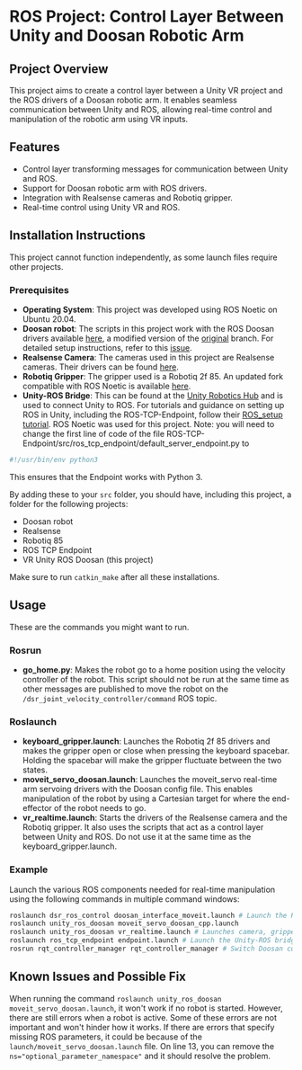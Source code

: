 # ROS Project: Control Layer Between Unity and Doosan Robotic Arm

## Project Overview

This project aims to create a control layer between a Unity VR project and the ROS drivers of a Doosan robotic arm. It enables seamless communication between Unity and ROS, allowing real-time control and manipulation of the robotic arm using VR inputs.

## Features
- Control layer transforming messages for communication between Unity and ROS.
- Support for Doosan robotic arm with ROS drivers.
- Integration with Realsense cameras and Robotiq gripper.
- Real-time control using Unity VR and ROS.

## Installation Instructions

This project cannot function independently, as some launch files require other projects.

### Prerequisites

- **Operating System**: This project was developed using ROS Noetic on Ubuntu 20.04.
- **Doosan robot**: The scripts in this project work with the ROS Doosan drivers available [here](https://github.com/ETS-J-Boutin/doosan-robot_RT), a modified version of the [original](https://github.com/BryanStuurman/doosan-robot) branch. For detailed setup instructions, refer to this [issue](https://github.com/doosan-robotics/doosan-robot/issues/99).
- **Realsense Camera**: The cameras used in this project are Realsense cameras. Their drivers can be found [here](https://github.com/rjwb1/realsense-ros).
- **Robotiq Gripper**: The gripper used is a Robotiq 2f 85. An updated fork compatible with ROS Noetic is available [here](https://github.com/alexandre-bernier/robotiq_85_gripper).
- **Unity-ROS Bridge**: This can be found at the [Unity Robotics Hub](https://github.com/Unity-Technologies/Unity-Robotics-Hub) and is used to connect Unity to ROS. For tutorials and guidance on setting up ROS in Unity, including the ROS-TCP-Endpoint, follow their [ROS_setup tutorial](https://github.com/Unity-Technologies/Unity-Robotics-Hub/blob/main/tutorials/pick_and_place/0_ros_setup.md). ROS Noetic was used for this project. Note: you will need to change the first line of code of the file ROS-TCP-Endpoint/src/ros_tcp_endpoint/default_server_endpoint.py to
```bash
#!/usr/bin/env python3
```
This ensures that the Endpoint works with Python 3.

By adding these to your `src` folder, you should have, including this project, a folder for the following projects:
- Doosan robot
- Realsense
- Robotiq 85
- ROS TCP Endpoint
- VR Unity ROS Doosan (this project)

Make sure to run `catkin_make` after all these installations.

## Usage

These are the commands you might want to run.

### Rosrun

- **go_home.py**: Makes the robot go to a home position using the velocity controller of the robot. This script should not be run at the same time as other messages are published to move the robot on the `/dsr_joint_velocity_controller/command` ROS topic.

### Roslaunch

- **keyboard_gripper.launch**: Launches the Robotiq 2f 85 drivers and makes the gripper open or close when pressing the keyboard spacebar. Holding the spacebar will make the gripper fluctuate between the two states.
- **moveit_servo_doosan.launch**: Launches the moveit_servo real-time arm servoing drivers with the Doosan config file. This enables manipulation of the robot by using a Cartesian target for where the end-effector of the robot needs to go.
- **vr_realtime.launch**: Starts the drivers of the Realsense camera and the Robotiq gripper. It also uses the scripts that act as a control layer between Unity and ROS. Do not use it at the same time as the keyboard_gripper.launch.

### Example

Launch the various ROS components needed for real-time manipulation using the following commands in multiple command windows:

  ```bash
  roslaunch dsr_ros_control doosan_interface_moveit.launch # Launch the ROS driver for real-time control.
  roslaunch unity_ros_doosan moveit_servo_doosan_cpp.launch 
  roslaunch unity_ros_doosan vr_realtime.launch # Launches camera, gripper, and conversion scripts. Permissions for the gripper may need adjustment (`sudo chmod 777 /dev/ttyUSB0`).
  roslaunch ros_tcp_endpoint endpoint.launch # Launch the Unity-ROS bridge
  rosrun rqt_controller_manager rqt_controller_manager # Switch Doosan controller to velocity control.
```

## Known Issues and Possible Fix

When running the command `roslaunch unity_ros_doosan moveit_servo_doosan.launch`, it won't work if no robot is started. However, there are still errors when a robot is active. Some of these errors are not important and won't hinder how it works. If there are errors that specify missing ROS parameters, it could be because of the `launch/moveit_servo_doosan.launch` file. On line 13, you can remove the `ns="optional_parameter_namespace"` and it should resolve the problem.
